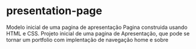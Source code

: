 # presentation-page
Modelo inicial de uma pagina de apresentação 
Pagina construida usando HTML e CSS.
Projeto inicial de uma pagina de Apresentação, que pode se tornar um portfolio com implentação de navegação home e sobre
